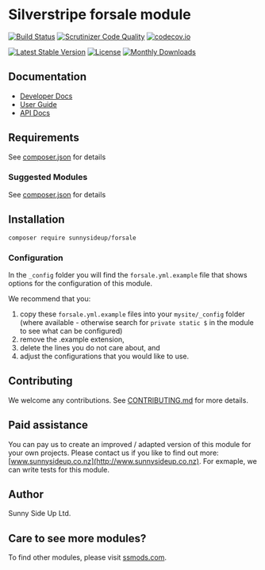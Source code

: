 # Silverstripe forsale module
[![Build Status](https://travis-ci.org/sunnysideup/silverstripe-forsale.svg?branch=master)](https://travis-ci.org/sunnysideup/silverstripe-forsale)
[![Scrutinizer Code Quality](https://scrutinizer-ci.com/g/sunnysideup/silverstripe-forsale/badges/quality-score.png?b=master)](https://scrutinizer-ci.com/g/sunnysideup/silverstripe-forsale/?branch=master)
[![codecov.io](https://codecov.io/github/sunnysideup/silverstripe-forsale/coverage.svg?branch=master)](https://codecov.io/github/sunnysideup/silverstripe-forsale?branch=master)

[![Latest Stable Version](https://poser.pugx.org/sunnysideup/forsale/version)](https://packagist.org/packages/sunnysideup/forsale)
[![License](https://poser.pugx.org/sunnysideup/forsale/license)](https://packagist.org/packages/sunnysideup/forsale)
[![Monthly Downloads](https://poser.pugx.org/sunnysideup/forsale/d/monthly)](https://packagist.org/packages/sunnysideup/forsale)


## Documentation



 * [Developer Docs](docs/en/INDEX.md)
 * [User Guide](docs/en/userguide.md)
 * [API Docs](http://docs.ssmods.com/sunnysideup/forsale/classes.xhtml)


## Requirements



See [composer.json](composer.json) for details


### Suggested Modules



See [composer.json](composer.json) for details


## Installation


```
composer require sunnysideup/forsale
```

### Configuration



In the `_config` folder you will find the `forsale.yml.example`
file that shows options for the configuration of this module.

We recommend that you:

  1. copy these `forsale.yml.example` files into your
`mysite/_config` folder (where available - otherwise search for `private static $` in the module to see what can be configured)
  2. remove the .example extension,
  3. delete the lines you do not care about, and
  4. adjust the configurations that you would like to use.


## Contributing



We welcome any contributions. See [CONTRIBUTING.md](CONTRIBUTING.md) for more details.

## Paid assistance



You can pay us to create an improved / adapted version of this module for your own projects.  Please contact us if you like to find out more: [www.sunnysideup.co.nz](http://www.sunnysideup.co.nz).  For exmaple, we can write tests for this module.  

## Author



Sunny Side Up Ltd.


## Care to see more modules?

To find other modules, please visit [ssmods.com](http://ssmods.com/).
